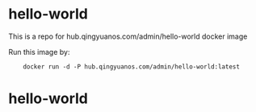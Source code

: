 # hello-world
This is a repo for hub.qingyuanos.com/admin/hello-world docker image

Run this image by:

        docker run -d -P hub.qingyuanos.com/admin/hello-world:latest
# hello-world
